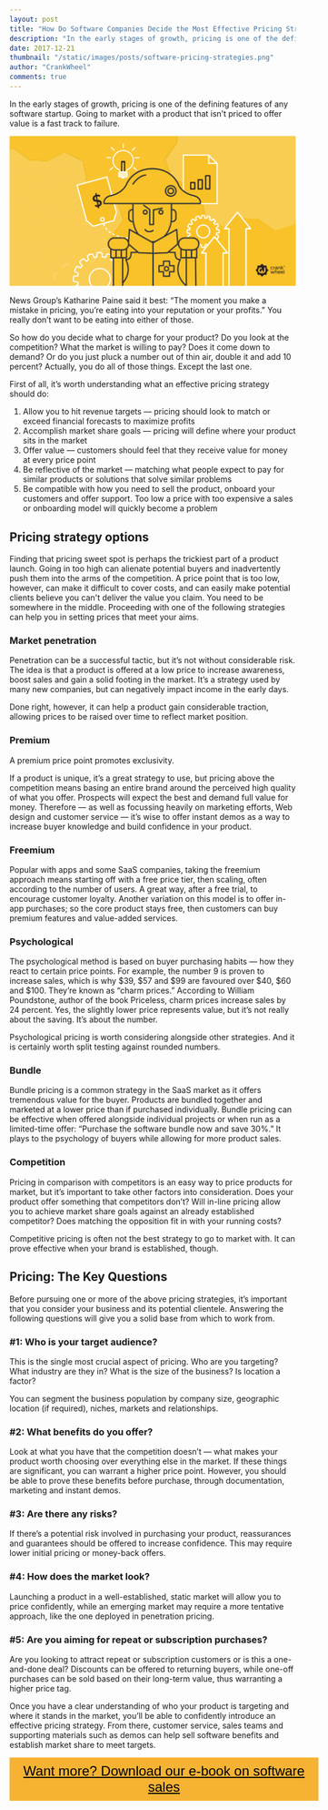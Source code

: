 ```yaml
---
layout: post
title: "How Do Software Companies Decide the Most Effective Pricing Strategy?"
description: "In the early stages of growth, pricing is one of the defining features of any software startup. Going to market with a product that isn’t priced to offer value is a fast track to failure."
date: 2017-12-21
thumbnail: "/static/images/posts/software-pricing-strategies.png"
author: "CrankWheel"
comments: true
---
```


In the early stages of growth, pricing is one of the defining features of any software startup. Going to market with a product that isn’t priced to offer value is a fast track to failure.

<img class="responsive-img" src="/static/images/posts/software-pricing-strategies.png" alt="Software pricing strategies"/>

News Group’s Katharine Paine said it best: “The moment you make a mistake in pricing, you’re eating into your reputation or your profits.” You really don’t want to be eating into either of those.

So how do you decide what to charge for your product? Do you look at the competition? What the market is willing to pay? Does it come down to demand? Or do you just pluck a number out of thin air, double it and add 10 percent? Actually, you do all of those things. Except the last one.

First of all, it’s worth understanding what an effective pricing strategy should do:
1. Allow you to hit revenue targets — pricing should look to match or exceed financial forecasts to maximize profits
2. Accomplish market share goals — pricing will define where your product sits in the market
3. Offer value — customers should feel that they receive value for money at every price point
4. Be reflective of the market — matching what people expect to pay for similar products or solutions that solve similar problems
5. Be compatible with how you need to sell the product, onboard your customers and offer support. Too low a price with too expensive a sales or onboarding model will quickly become a problem

## Pricing strategy options

Finding that pricing sweet spot is perhaps the trickiest part of a product launch. Going in too high can alienate potential buyers and inadvertently push them into the arms of the competition. A price point that is too low, however, can make it difficult to cover costs, and can easily make potential clients believe you can't deliver the value you claim. You need to be somewhere in the middle. Proceeding with one of the following strategies can help you in setting prices that meet your aims.

### Market penetration

Penetration can be a successful tactic, but it’s not without considerable risk. The idea is that a product is offered at a low price to increase awareness, boost sales and gain a solid footing in the market. It’s a strategy used by many new companies, but can negatively impact income in the early days.

Done right, however, it can help a product gain considerable traction, allowing prices to be raised over time to reflect market position.

### Premium

A premium price point promotes exclusivity.

If a product is unique, it’s a great strategy to use, but pricing above the competition means basing an entire brand around the perceived high quality of what you offer. Prospects will expect the best and demand full value for money. Therefore — as well as focussing heavily on marketing efforts, Web design and customer service — it’s wise to offer instant demos as a way to increase buyer knowledge and build confidence in your product.  

### Freemium

Popular with apps and some SaaS companies, taking the freemium approach means starting off with a free price tier, then scaling, often according to the number of users. A great way, after a free trial, to encourage customer loyalty. Another variation on this model is to offer in-app purchases; so the core product stays free, then customers can buy premium features and value-added services.

### Psychological

The psychological method is based on buyer purchasing habits — how they react to certain price points. For example, the number 9 is proven to increase sales, which is why $39, $57 and $99 are favoured over $40, $60 and $100. They’re known as “charm prices.” According to William Poundstone, author of the book Priceless, charm prices increase sales by 24 percent. Yes, the slightly lower price represents value, but it’s not really about the saving. It’s about the number.

Psychological pricing is worth considering alongside other strategies. And it is certainly worth split testing against rounded numbers.

### Bundle

Bundle pricing is a common strategy in the SaaS market as it offers tremendous value for the buyer. Products are bundled together and marketed at a lower price than if purchased individually. Bundle pricing can be effective when offered alongside individual projects or when run as a limited-time offer: “Purchase the software bundle now and save 30%.” It plays to the psychology of buyers while allowing for more product sales.  

### Competition

Pricing in comparison with competitors is an easy way to price products for market, but it’s important to take other factors into consideration. Does your product offer something that competitors don’t? Will in-line pricing allow you to achieve market share goals against an already established competitor? Does matching the opposition fit in with your running costs?  

Competitive pricing is often not the best strategy to go to market with. It can prove effective when your brand is established, though.

## Pricing: The Key Questions

Before pursuing one or more of the above pricing strategies, it’s important that you consider your business and its potential clientele. Answering the following questions will give you a solid base from which to work from.

### #1: Who is your target audience?

This is the single most crucial aspect of pricing. Who are you targeting? What industry are they in? What is the size of the business? Is location a factor?

You can segment the business population by company size, geographic location (if required), niches, markets and relationships.

### #2: What benefits do you offer?

Look at what you have that the competition doesn’t — what makes your product worth choosing over everything else in the market. If these things are significant, you can warrant a higher price point. However, you should be able to prove these benefits before purchase, through documentation, marketing and instant demos.

### #3: Are there any risks?

If there’s a potential risk involved in purchasing your product, reassurances and guarantees should be offered to increase confidence. This may require lower initial pricing or money-back offers.

### #4: How does the market look?

Launching a product in a well-established, static market will allow you to price confidently, while an emerging market may require a more tentative approach, like the one deployed in penetration pricing.

### #5: Are you aiming for repeat or subscription purchases?

Are you looking to attract repeat or subscription customers or is this a one-and-done deal? Discounts can be offered to returning buyers, while one-off purchases can be sold based on their long-term value, thus warranting a higher price tag.

Once you have a clear understanding of who your product is targeting and where it stands in the market, you’ll be able to confidently introduce an effective pricing strategy. From there, customer service, sales teams and supporting materials such as demos can help sell software benefits and establish market share to meet targets.


<style>
	.btn-signup {
		padding-top: 11px !important;
		border-radius: 0px !important;
		background-color: #f6b333;
		text-align: center;
		padding: 10px 20px !important;
		border: 0px !important;
		width: 100%;
		margin-bottom: 20px;
	}
	.btn-signup a {
		color: black !important;
		font-family: 'Titillium Web', sans-serif;
		font-size: 24px !important;
		font-weight: normal !important;
	}
</style>

<div class="btn-signup"><a style="cursor: pointer;" href="/sign-up-to-download">Want more? Download our e-book on software sales</a></div>
